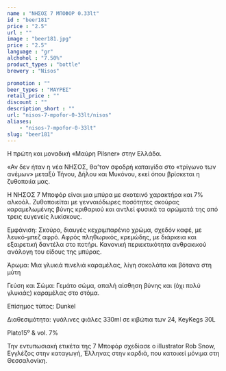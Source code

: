 ```yaml
---
name : "ΝΗΣΟΣ 7 ΜΠΟΦΟΡ 0.33lt"
id : "beer181"
price : "2.5"
url : ""
image : "beer181.jpg"
price : "2.5"
language : "gr"
alchohol : "7.50%"
product_types : "bottle"
brewery : "Nisos"

promotion : ""
beer_types : "ΜΑΥΡΕΣ"
retail_price : ""
discount : ""
description_short : ""
url: "nisos-7-mpofor-0-33lt/nisos"
aliases: 
    - "nisos-7-mpofor-0-33lt"
slug: "beer181"
---
```


Η πρώτη και μοναδική «Μαύρη Pilsner» στην Ελλάδα.

«Αν δεν ήταν η νέα ΝΗΣΟΣ, θα’ταν σφοδρή καταιγίδα στο «τρίγωνο των ανέμων» μεταξύ Τήνου, Δήλου και Μυκόνου, εκεί όπου βρίσκεται η ζυθοποιία μας.

Η ΝΗΣΟΣ 7 Μποφόρ είναι μια μπύρα με σκοτεινό χαρακτήρα και 7% αλκοόλ. Ζυθοποιείται με γενναιόδωρες ποσότητες σκούρας καραμελωμένης βύνης κριθαριού και αντλεί φυσικά τα αρώματά της από τρεις ευγενείς λυκίσκους.

Εμφάνιση: Σκούρο, διαυγές κεχριμπαρένιο χρώμα, σχεδόν καφέ, με λευκό-μπεζ αφρό. Αφρός πληθωρικός, κρεμώδης, με διάρκεια και εξαιρετική δαντέλα στο ποτήρι. Κανονική περιεκτικότητα ανθρακικού ανάλογη του είδους της μπύρας.

Άρωμα: Μια γλυκιά πινελιά καραμέλας, λίγη σοκολάτα και βότανα στη μύτη

Γεύση και Σώμα: Γεμάτο σώμα, απαλή αίσθηση βύνης και (όχι πολύ γλυκιάς) καραμέλας στο στόμα.

Επίσημος τύπος: Dunkel

Διαθεσιμότητα: γυάλινες φιάλες 330ml σε κιβώτια των 24, KeyKegs 30L

Plato15⁰ &amp; vol. 7%

Την εντυπωσιακή ετικέτα της 7 Μποφόρ σχεδίασε ο illustrator Rob Snow, Εγγλέζος στην καταγωγή, Έλληνας στην καρδιά, που κατοικεί μόνιμα στη Θεσσαλονίκη.